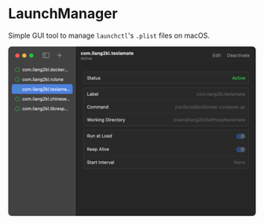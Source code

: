 # LaunchManager

Simple GUI tool to manage `launchctl`'s `.plist` files on macOS.

![](Documentation/screenshot.png)
